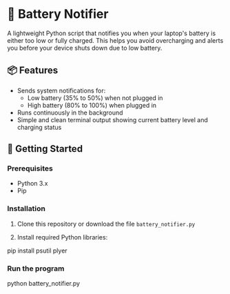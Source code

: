 # 🔋 Battery Notifier

A lightweight Python script that notifies you when your laptop's battery is either too low or fully charged. This helps you avoid overcharging and alerts you before your device shuts down due to low battery.

## 📦 Features

- Sends system notifications for:
  - Low battery (35% to 50%) when not plugged in
  - High battery (80% to 100%) when plugged in
- Runs continuously in the background
- Simple and clean terminal output showing current battery level and charging status

## 🚀 Getting Started

### Prerequisites

- Python 3.x
- Pip

### Installation

1. Clone this repository or download the file `battery_notifier.py`

2. Install required Python libraries:

pip install psutil plyer
### Run the program
python battery_notifier.py


